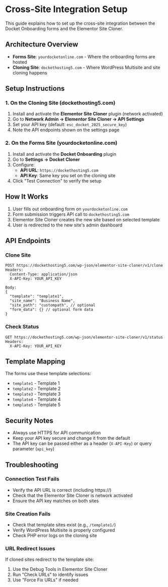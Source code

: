 # Cross-Site Integration Setup

This guide explains how to set up the cross-site integration between the Docket Onboarding forms and the Elementor Site Cloner.

## Architecture Overview

- **Forms Site**: `yourdocketonline.com` - Where the onboarding forms are hosted
- **Cloning Site**: `dockethosting5.com` - Where WordPress Multisite and site cloning happens

## Setup Instructions

### 1. On the Cloning Site (dockethosting5.com)

1. Install and activate the **Elementor Site Cloner** plugin (network activated)
2. Go to **Network Admin → Elementor Site Cloner → API Settings**
3. Set your API key (default: `esc_docket_2025_secure_key`)
4. Note the API endpoints shown on the settings page

### 2. On the Forms Site (yourdocketonline.com)

1. Install and activate the **Docket Onboarding** plugin
2. Go to **Settings → Docket Cloner**
3. Configure:
   - **API URL**: `https://dockethosting5.com`
   - **API Key**: Same key you set on the cloning site
4. Click "Test Connection" to verify the setup

## How It Works

1. User fills out onboarding form on `yourdocketonline.com`
2. Form submission triggers API call to `dockethosting5.com`
3. Elementor Site Cloner creates the new site based on selected template
4. User is redirected to the new site's admin dashboard

## API Endpoints

### Clone Site
```
POST https://dockethosting5.com/wp-json/elementor-site-cloner/v1/clone
Headers:
  Content-Type: application/json
  X-API-Key: YOUR_API_KEY

Body:
{
  "template": "template1",
  "site_name": "Business Name",
  "site_path": "custompath", // optional
  "form_data": {} // optional form data
}
```

### Check Status
```
GET https://dockethosting5.com/wp-json/elementor-site-cloner/v1/status
Headers:
  X-API-Key: YOUR_API_KEY
```

## Template Mapping

The forms use these template selections:
- `template1` - Template 1
- `template2` - Template 2
- `template3` - Template 3
- `template4` - Template 4
- `template5` - Template 5

## Security Notes

- Always use HTTPS for API communication
- Keep your API key secure and change it from the default
- The API key can be passed either as a header (`X-API-Key`) or query parameter (`api_key`)

## Troubleshooting

### Connection Test Fails
- Verify the API URL is correct (including https://)
- Check that the Elementor Site Cloner is network activated
- Ensure the API key matches on both sites

### Site Creation Fails
- Check that template sites exist (e.g., `/template1/`)
- Verify WordPress Multisite is properly configured
- Check PHP error logs on the cloning site

### URL Redirect Issues
If cloned sites redirect to the template site:
1. Use the Debug Tools in Elementor Site Cloner
2. Run "Check URLs" to identify issues
3. Use "Force Fix URLs" if needed 